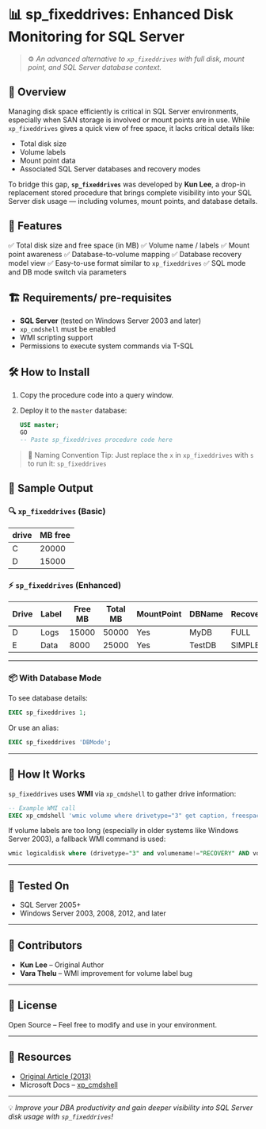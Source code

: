 # 📊 sp\_fixeddrives: Enhanced Disk Monitoring for SQL Server

> ⚙️ *An advanced alternative to `xp_fixeddrives` with full disk, mount point, and SQL Server database context.*

## 📌 Overview

Managing disk space efficiently is critical in SQL Server environments, especially when SAN storage is involved or mount points are in use. While `xp_fixeddrives` gives a quick view of free space, it lacks critical details like:

* Total disk size
* Volume labels
* Mount point data
* Associated SQL Server databases and recovery modes

To bridge this gap, **`sp_fixeddrives`** was developed by **Kun Lee**, a drop-in replacement stored procedure that brings complete visibility into your SQL Server disk usage — including volumes, mount points, and database details.

## 🚀 Features

✅ Total disk size and free space (in MB)
✅ Volume name / labels
✅ Mount point awareness
✅ Database-to-volume mapping
✅ Database recovery model view
✅ Easy-to-use format similar to `xp_fixeddrives`
✅ SQL mode and DB mode switch via parameters

## 🏗 Requirements/ pre-requisites

* **SQL Server** (tested on Windows Server 2003 and later)
* `xp_cmdshell` must be enabled
* WMI scripting support
* Permissions to execute system commands via T-SQL

## 🛠 How to Install

1. Copy the procedure code into a query window.
2. Deploy it to the `master` database:

   ```sql
   USE master;
   GO
   -- Paste sp_fixeddrives procedure code here
   ```

> 🧠 Naming Convention Tip: Just replace the `x` in `xp_fixeddrives` with `s` to run it: `sp_fixeddrives`

## 📎 Sample Output

### 🔍 `xp_fixeddrives` (Basic)

| drive | MB free |
| ----- | ------- |
| C     | 20000   |
| D     | 15000   |

### ⚡ `sp_fixeddrives` (Enhanced)

| Drive | Label | Free MB | Total MB | MountPoint | DBName | RecoveryModel |
| ----- | ----- | ------- | -------- | ---------- | ------ | ------------- |
| D     | Logs  | 15000   | 50000    | Yes        | MyDB   | FULL          |
| E     | Data  | 8000    | 25000    | Yes        | TestDB | SIMPLE        |

---

### 📦 With Database Mode

To see database details:

```sql
EXEC sp_fixeddrives 1;
```

Or use an alias:

```sql
EXEC sp_fixeddrives 'DBMode';
```

---

## 🧾 How It Works

`sp_fixeddrives` uses **WMI** via `xp_cmdshell` to gather drive information:

```sql
-- Example WMI call
EXEC xp_cmdshell 'wmic volume where drivetype="3" get caption, freespace, capacity, label'
```

If volume labels are too long (especially in older systems like Windows Server 2003), a fallback WMI command is used:

```sql
wmic logicaldisk where (drivetype="3" and volumename!="RECOVERY" AND volumename!="System Reserved") get deviceid,volumename /Format:csv
```

---

## 🧪 Tested On

* SQL Server 2005+
* Windows Server 2003, 2008, 2012, and later

---

## 🤝 Contributors

* **Kun Lee** – Original Author
* **Vara Thelu** – WMI improvement for volume label bug

---

## 📁 License

Open Source – Feel free to modify and use in your environment.

---

## 🔗 Resources

* [Original Article (2013)](https://www.mssqltips.com/sqlservertip/3037/getting-more-details-with-an-enhanced-xpfixeddrives-for-sql-server/)
* Microsoft Docs – [xp\_cmdshell](https://learn.microsoft.com/en-us/sql/relational-databases/system-stored-procedures/xp-cmdshell-transact-sql)

---

💡 *Improve your DBA productivity and gain deeper visibility into SQL Server disk usage with `sp_fixeddrives`!*
